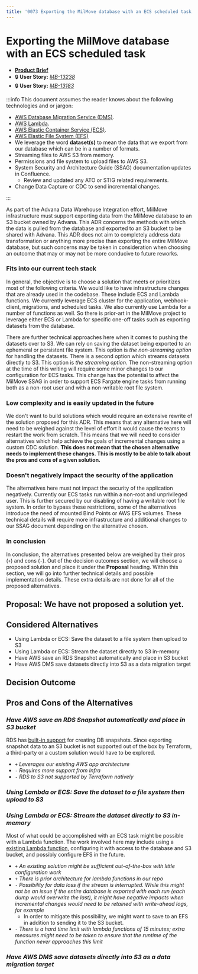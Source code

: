 ```yaml
---
title: '0073 Exporting the MilMove database with an ECS scheduled task'
---
```


# Exporting the MilMove database with an ECS scheduled task

- [**Product Brief**](https://dp3.atlassian.net/wiki/spaces/MT/pages/1802797074/Advana+Data+Warehouse+Integration)
- 🔒 **User Story:** [_MB-13238_](https://dp3.atlassian.net/browse/MB-13238)
- 🔒 **User Story:** [_MB-13183_](https://dp3.atlassian.net/browse/MB-13183)

:::info This document assumes the reader knows about the following technologies and or jargon:
- [AWS Database Migration Service (DMS)][docs-dms].
- [AWS Lambda][docs-lambda].
- [AWS Elastic Container Service (ECS)][docs-ecs].
- [AWS Elastic File System (EFS)][docs-efs]
- We leverage the word **dataset(s)** to mean the data that we export from our
  database which can be in a number of formats.
- Streaming files to AWS S3 from memory.
- Permissions and file system to upload files to AWS S3.
- System Security and Architecture Guide (SSAG) documentation updates in
  Confluence.
    - Review and updated any ATO or STIG related requirements.
- Change Data Capture or CDC to send incremental changes.

[docs-efs]: https://docs.aws.amazon.com/efs/index.html
[docs-ecs]: https://docs.aws.amazon.com/ecs/index.html
[docs-dms]: https://docs.aws.amazon.com/dms/index.html
[docs-lambda]: https://docs.aws.amazon.com/lambda/index.html
:::

As part of the Advana Data Warehouse Integration effort, MilMove infrastructure must support exporting data from the MilMove database to an S3 bucket owned by Advana. This ADR concerns the methods with which the data is pulled from the database and exported to an S3 bucket to be shared with Advana. This ADR does not aim to completely address data transformation or anything more precise than exporting the entire MilMove database, but such concerns may be taken in consideration when choosing an outcome that may or may not be more conducive to future reworks.

### Fits into our current tech stack
In general, the objective is to choose a solution that meets or prioritizes most
of the following criteria. We would like to have infrastructure changes that are
already used in the codebase. These include ECS and Lambda functions. We
currently leverage ECS cluster for the application, webhook-client, migrations,
and scheduled tasks. We also currently use Lambda for a number of functions as
well. So there is prior-art in the MilMove project to leverage either ECS or
Lambda for specific one-off tasks such as exporting datasets from the database.

There are further technical approaches here when it comes to pushing the
datasets over to S3. We can rely on saving the dataset being exported to an
ephemeral or persistent file system. This option is _the non-streaming option_
for handling the datasets. There is a second option which streams datasets
directly to S3. This option is _the streaming option_. The non-streaming option
at the time of this writing will require some minor changes to our configuration
for ECS tasks. This change has the potential to affect the MilMove SSAG in order
to support ECS Fargate engine tasks from running both as a non-root user and
with a non-writable root file system.

### Low complexity and is easily updated in the future

We don't want to build solutions which would require an extensive rewrite of the
solution proposed for this ADR. This means that any alternative here will need
to be weighed against the level of effort it would cause the teams to restart
the work from scratch. This means that we will need to consider alternatives
which help achieve the goals of incremental changes using a custom CDC solution.
**This does not mean that the chosen alternative needs to implement these
changes. This is mostly to be able to talk about the pros and cons of a given
solution.**

### Doesn't negatively impact the security of the application

The alternatives here must not impact the security of the application
negatively. Currently our ECS tasks run within a non-root and unprivileged user.
This is further secured by our disabling of having a writable root file system.
In order to bypass these restrictions, some of the alternatives introduce the
need of mounted Bind Points or AWS EFS volumes. These technical details will
require more infrastructure and additional changes to our SSAG document
depending on the alternative chosen.

### In conclusion

In conclusion, the alternatives presented below are weighed by their pros (`+`)
and cons (`-`). Out of the decision outcomes section, we will choose a proposed
solution and place it under the **Proposal** heading. Within this section, we
will go into further technical details and possible implementation details.
These extra details are not done for all of the proposed alternatives.

## Proposal: We have not proposed a solution yet.

## Considered Alternatives

* Using Lambda or ECS: Save the dataset to a file system then upload to S3
* Using Lambda or ECS: Stream the dataset directly to S3 in-memory
* Have AWS save an RDS Snapshot automatically and place in S3 bucket
* Have AWS DMS save datasets directly into S3 as a data migration target

## Decision Outcome

## Pros and Cons of the Alternatives

### *Have AWS save an RDS Snapshot automatically and place in S3 bucket*
RDS has [built-in support](https://docs.aws.amazon.com/AmazonRDS/latest/UserGuide/USER_CreateSnapshot.html) for creating DB snapshots. Since exporting snapshot data to an S3 bucket is not supported out of the box by Terraform, a third-party or a custom solution would have to be explored.
* `+` *Leverages our existing AWS app architecture*
* `-` *Requires more support from Infra*
* `-` *RDS to S3 not supported by Terraform natively*

### *Using Lambda or ECS: Save the dataset to a file system then upload to S3*

### *Using Lambda or ECS: Stream the dataset directly to S3 in-memory*
Most of what could be accomplished with an ECS task might be possible with a Lambda function. The work involved here may include using a [existing Lambda function](https://github.com/jameshy/pgdump-aws-lambda), configuring it with access to the database and S3 bucket, and possibly configure EFS in the future.
* `+` *An existing solution might be sufficient out-of-the-box with little configuration work*
* `+` *There is prior architecture for lambda functions in our repo*
* `-` *Possibility for data loss if the stream is interrupted. While this might not be an issue if the entire database is exported with each run (each dump would overwrite the last), it might have negative impacts when incremental changes would need to be retained with write-ahead logs, for example*
	* In order to mitigate this possibility, we might want to save to an EFS in addition to sending it to the S3 bucket.
* `-` *There is a hard time limit with lambda functions of 15 minutes; extra measures might need to be taken to ensure that the runtime of the function never approaches this limit*

### *Have AWS DMS save datasets directly into S3 as a data migration target*
